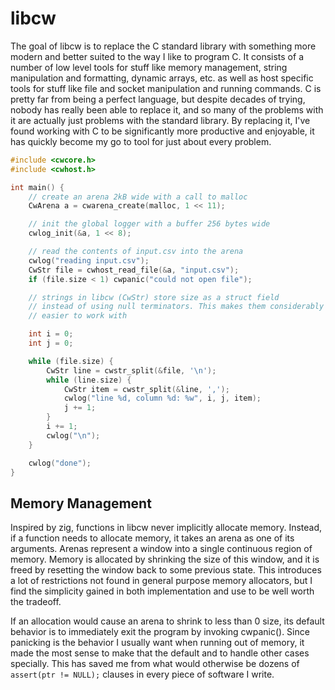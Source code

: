 # libcw

The goal of libcw is to replace the C standard library with something more
modern and better suited to the way I like to program C. It consists of a
number of low level tools for stuff like memory management, string manipulation
and formatting, dynamic arrays, etc. as well as host specific tools for
stuff like file and socket manipulation and running commands. C is pretty far
from being a perfect language, but despite decades of trying, nobody has really
been able to replace it, and so many of the problems with it are actually
just problems with the standard library. By replacing it, I've found working
with C to be significantly more productive and enjoyable, it has quickly become
my go to tool for just about every problem.

```c
#include <cwcore.h>
#include <cwhost.h>

int main() {
	// create an arena 2kB wide with a call to malloc
	CwArena a = cwarena_create(malloc, 1 << 11);

	// init the global logger with a buffer 256 bytes wide
	cwlog_init(&a, 1 << 8);

	// read the contents of input.csv into the arena
	cwlog("reading input.csv");
	CwStr file = cwhost_read_file(&a, "input.csv");
	if (file.size < 1) cwpanic("could not open file");

	// strings in libcw (CwStr) store size as a struct field
	// instead of using null terminators. This makes them considerably
	// easier to work with

	int i = 0;
	int j = 0;

	while (file.size) {
    	CwStr line = cwstr_split(&file, '\n');
    	while (line.size) {
    		CwStr item = cwstr_split(&line, ',');
    		cwlog("line %d, column %d: %w", i, j, item);
    		j += 1;
    	}
		i += 1;
		cwlog("\n");
	}

	cwlog("done");
}
```

## Memory Management

Inspired by zig, functions in libcw never implicitly allocate memory. Instead,
if a function needs to allocate memory, it takes an arena as one
of its arguments. Arenas represent a window into a single continuous region of
memory. Memory is allocated by shrinking the size of this window, and it is freed
by resetting the window back to some previous state. This introduces a lot of
restrictions not found in general purpose memory allocators, but I find the simplicity
gained in both implementation and use to be well worth the tradeoff.

If an allocation would cause an arena to shrink to less than 0 size, its default
behavior is to immediately exit the program by invoking cwpanic(). Since panicking
is the behavior I usually want when running out of memory, it made the most sense
to make that the default and to handle other cases specially. This has saved me
from what would otherwise be dozens of `assert(ptr != NULL);` clauses in every piece
of software I write.
